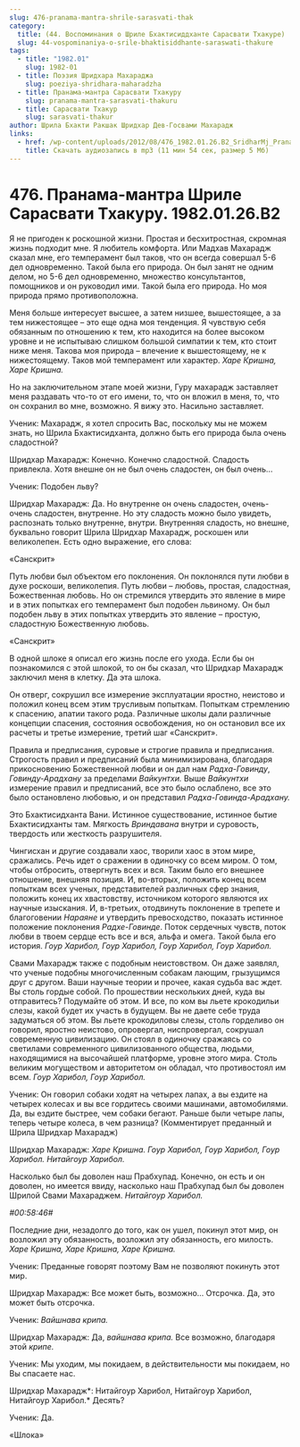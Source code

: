 ```yaml
---
slug: 476-pranama-mantra-shrile-sarasvati-thak
category:
  title: (44. Воспоминания о Шриле Бхактисиддханте Сарасвати Тхакуре)
  slug: 44-vospominaniya-o-srile-bhaktisiddhante-saraswati-thakure
tags:
  - title: "1982.01"
    slug: 1982-01
  - title: Поэзия Шридхара Махараджа
    slug: poeziya-shridhara-maharadzha
  - title: Пранама-мантра Сарасвати Тхакуру
    slug: pranama-mantra-sarasvati-thakuru
  - title: Сарасвати Тхакур
    slug: sarasvati-thakur
author: Шрила Бхакти Ракшак Шридхар Дев-Госвами Махарадж
links:
  - href: /wp-content/uploads/2012/08/476_1982.01.26.B2_SridharMj_Pranam-mantra_Shrile_Saraswati_Thakuru.mp3
    title: Скачать аудиозапись в mp3 (11 мин 54 сек, размер 5 Мб)
---
```


# 476. Пранама-мантра Шриле Сарасвати Тхакуру. 1982.01.26.B2

Я не пригоден к роскошной жизни. Простая и бесхитростная, скромная жизнь подходит мне. Я любитель комфорта. Или Мадхав Махарадж сказал мне, его темперамент был таков, что он всегда совершал 5-6 дел одновременно. Такой была его природа. Он был занят не одним делом, но 5-6 дел одновременно, множество консультантов, помощников и он руководил ими. Такой была его природа. Но моя природа прямо противоположна.

Меня больше интересует высшее, а затем низшее, вышестоящее, а за тем нижестоящее – это еще одна моя тенденция. Я чувствую себя обязанным по отношению к тем, кто находится на более высоком уровне и не испытываю слишком большой симпатии к тем, кто стоит ниже меня. Такова моя природа – влечение к вышестоящему, не к нижестоящему. Таков мой темперамент или характер. *Харе Кришна, Харе Кришна.*

Но на заключительном этапе моей жизни, Гуру махарадж заставляет меня раздавать что-то от его имени, то, что он вложил в меня, то, что он сохранил во мне, возможно. Я вижу это. Насильно заставляет.

Ученик: Махарадж, я хотел спросить Вас, поскольку мы не можем знать, но Шрила Бхактисидханта, должно быть его природа была очень сладостной?

Шридхар Махарадж: Конечно. Конечно сладостной. Сладость привлекла. Хотя внешне он не был очень сладостен, он был очень…

Ученик: Подобен льву?

Шридхар Махарадж: Да. Но внутренне он очень сладостен, очень-очень сладостен, внутренне. Но эту сладость можно было увидеть, распознать только внутренне, внутри. Внутренняя сладость, но внешне, буквально говорит Шрила Шридхар Махарадж, роскошен или великолепен. Есть одно выражение, его слова:

«Санскрит»

Путь любви был объектом его поклонения. Он поклонялся пути любви в духе роскоши, великолепия. Путь любви – любовь, простая, сладостная, Божественная любовь. Но он стремился утвердить это явление в мире и в этих попытках его темперамент был подобен львиному. Он был подобен льву в этих попытках утвердить это явление – простую, сладостную Божественную любовь.

«Санскрит»

В одной шлоке я описал его жизнь после его ухода. Если бы он познакомился с этой шлокой, то он бы сказал, что Шридхар Махарадж заключил меня в клетку. Да эта шлока.

Он отверг, сокрушил все измерение эксплуатации яростно, неистово и положил конец всем этим трусливым попыткам. Попыткам стремлению к спасению, апатии такого рода. Различные школы дали различные концепции спасения, состояния освобождения, но он остановил все их расчеты и третье измерение, третий шаг «Санскрит».

Правила и предписания, суровые и строгие правила и предписания. Строгость правил и предписаний была минимизирована, благодаря прикосновению Божественной любви и он дал нам *Радха-Говинду*, *Говинду-Арадхану* за пределами *Вайкунтхи.* Выше *Вайкунтхи* измерение правил и предписаний, все это было ослаблено, все это было остановлено любовью, и он представил *Радха-Говинда-Арадхану.*

Это Бхактисидханта Вани. Истинное существование, истинное бытие Бхактисидханты там. Мягкость *Вриндавана* внутри и суровость, твердость или жесткость разрушителя.

Чингисхан и другие создавали хаос, творили хаос в этом мире, сражались. Речь идет о сражении в одиночку со всем миром. О том, чтобы отбросить, отвергнуть всех и вся. Таким было его внешнее отношение, внешняя позиция. И, во-вторых, положить конец всем попыткам всех ученых, представителей различных сфер знания, положить конец их хвастовству, источником которого являются их научные изыскания. И, в-третьих, отодвинуть поклонение в трепете и благоговении *Нараяне* и утвердить превосходство, показать истинное положение поклонения *Радхе-Говинде*. Поток сердечных чувств, поток любви в твоем сердце есть все и вся, альфа и омега. Такой была его история. *Гоур Харибол,* *Гоур Харибол,* *Гоур Харибол,* *Гоур Харибол.*

Свами Махарадж также с подобным неистовством. Он даже заявлял, что ученые подобны многочисленным собакам лающим, грызущимся друг с другом. Ваши научные теории и прочее, какая судьба вас ждет. Вы столь гордые собой. По прошествии нескольких дней, куда вы отправитесь? Подумайте об этом. И все, по ком вы льете крокодильи слезы, какой будет их участь в будущем. Вы не даете себе труда задуматься об этом. Вы льете крокодиловы слезы, столь горделиво он говорил, яростно неистово, опровергал, ниспровергал, сокрушал современную цивилизацию. Он стоял в одиночку сражаясь со светилами современного цивилизованного общества, людьми, находящимися на высочайшей платформе, уровне этого мира. Столь великим могуществом и авторитетом он обладал, что противостоял им всем. *Гоур Харибол, Гоур Харибол.*

Ученик: Он говорил собаки ходят на четырех лапах, а вы ездите на четырех колесах и вы все гордитесь своими машинами, автомобилями. Да, вы ездите быстрее, чем собаки бегают. Раньше были четыре лапы, теперь четыре колеса, в чем разница? (Комментирует преданный и Шрила Шридхар Махарадж)

Шридхар Махарадж: *Харе Кришна. Гоур Харибол, Гоур Харибол,* *Гоур Харибол. Нитайгоур Харибол.*

Насколько был бы доволен наш Прабхупад. Конечно, он есть и он доволен, но имеется ввиду, насколько наш Прабхупад был бы доволен Шрилой Свами Махараджем. *Нитайгоур Харибол.*

*#00:58:46#*

Последние дни, незадолго до того, как он ушел, покинул этот мир, он возложил эту обязанность, возложил эту обязанность, его милость. *Харе Кришна, Харе Кришна, Харе Кришна.*

Ученик: Преданные говорят поэтому Вам не позволяют покинуть этот мир.

Шридхар Махарадж: Все может быть, возможно… Отсрочка. Да, это может быть отсрочка.

Ученик: *Вайшнава крипа.*

Шридхар Махарадж: Да, *вайшнава крипа.* Все возможно, благодаря этой *крипе.*

Ученик: Мы уходим, мы покидаем, в действительности мы покидаем, но Вы спасаете нас.

Шридхар Махарадж*: Нитайгоур Харибол, Нитайгоур Харибол, Нитайгоур Харибол.* Десять?

Ученик: Да.

«Шлока»

